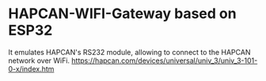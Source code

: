 # HAPCAN-WIFI-Gateway based on ESP32
It emulates HAPCAN's RS232 module, allowing to connect to the HAPCAN network over WiFi.
https://hapcan.com/devices/universal/univ_3/univ_3-101-0-x/index.htm
